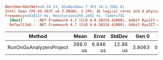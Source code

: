 ``` ini

BenchmarkDotNet=v0.10.13, OS=Windows 7 SP1 (6.1.7601.0)
Intel Xeon CPU E5-2637 v4 3.50GHz, 2 CPU, 16 logical cores and 8 physical cores
Frequency=3410117 Hz, Resolution=293.2451 ns, Timer=TSC
  [Host]     : .NET Framework 4.7 (CLR 4.0.30319.42000), 64bit RyuJIT-v4.7.2558.0
  DefaultJob : .NET Framework 4.7 (CLR 4.0.30319.42000), 64bit RyuJIT-v4.7.2558.0


```
|                  Method |     Mean |    Error |   StdDev |  Gen 0 |  Gen 1 | Allocated |
|------------------------ |---------:|---------:|---------:|-------:|-------:|----------:|
| RunOnGuAnalyzersProject | 368.0 us | 6.846 us | 12.86 us | 3.9063 | 0.4883 |  27.19 KB |
